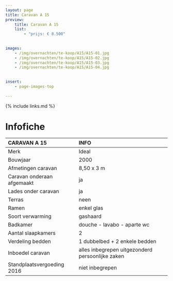 ```yaml
---
layout: page
title: Caravan A 15
preview: 
    title: Caravan A 15
    list:
        - "prijs: € 8.500"
        
        
images:
    - /img/overnachten/te-koop/A15/A15-01.jpg
    - /img/overnachten/te-koop/A15/A15-02.jpg
    - /img/overnachten/te-koop/A15/A15-03.jpg
    - /img/overnachten/te-koop/A15/A15-04.jpg
    
    
insert:
    - page-images-top
    
---
```


{% include links.md %}



# Infofiche 

CARAVAN A 15                     | INFO        | 
:------------------------------- |:----------  |
Merk                             |Ideal          
Bouwjaar                         |2000        
Afmetingen caravan               |8,50 x 3 m
Caravan onderaan afgemaakt       |ja        
Lades onder caravan              |ja        
Terras                           |neen
Ramen                            |enkel glas
Soort verwarming                 |gashaard
Badkamer                         |douche - lavabo - aparte wc
Aantal slaapkamers               |2
Verdeling bedden                 |1 dubbelbed + 2 enkele bedden
Inboedel caravan                 |alles inbegrepen uitgezonderd persoonlijke zaken
Standplaatsvergoeding 2016       |niet inbegrepen
